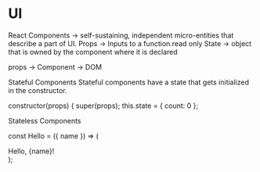 # UI

React
Components -> self-sustaining, independent micro-entities that describe a part of UI.
Props -> Inputs to a function.read only
State ->  object that is owned by the component where it is declared

props -> Component -> DOM


Stateful Components
Stateful components have a state that gets initialized in the constructor. 

constructor(props) {
  super(props);
  this.state = { count: 0 };
  
 Stateless Components
 
 const Hello = ({ name }) => (<div>Hello, {name}!</div>);
